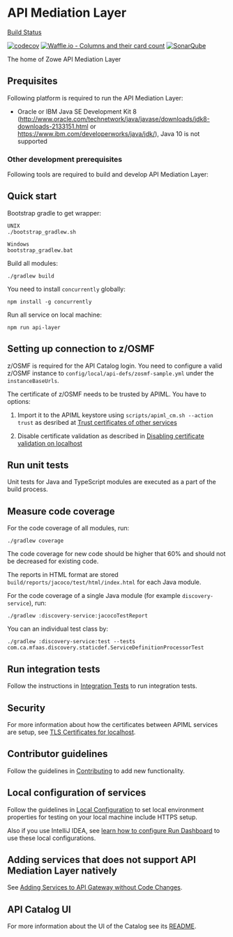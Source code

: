 # API Mediation Layer

[Build Status](https://wash.zowe.org:8443/job/API_Mediation/job/master/)

[![codecov](https://codecov.io/gh/plavjanik/api-layer/branch/master/graph/badge.svg)](https://codecov.io/gh/zowe/api-layer)
[![Waffle.io - Columns and their card count](https://badge.waffle.io/zowe/api-layer.svg?columns=all)](https://waffle.io/zowe/api-layer)
[![SonarQube](https://jayne.zowe.org:9000/api/project_badges/measure?project=zowe%3Aapi-mediation-layer&metric=alert_status)](https://jayne.zowe.org:9000/dashboard?id=zowe%3Aapi-mediation-layer)

The home of Zowe API Mediation Layer

## Prequisites

Following platform is required to run the API Mediation Layer:

* Oracle or IBM Java SE Development Kit 8 (<http://www.oracle.com/technetwork/java/javase/downloads/jdk8-downloads-2133151.html> or <https://www.ibm.com/developerworks/java/jdk/>), Java 10 is not supported

### Other development prerequisites

Following tools are required to build and develop API Mediation Layer:

## Quick start

Bootstrap gradle to get wrapper:

    UNIX
    ./bootstrap_gradlew.sh

    Windows
    bootstrap_gradlew.bat

Build all modules:

    ./gradlew build

You need to install `concurrently` globally:

    npm install -g concurrently

Run all service on local machine:

    npm run api-layer

## Setting up connection to z/OSMF

z/OSMF is required for the API Catalog login. You need to configure a valid z/OSMF instance to `config/local/api-defs/zosmf-sample.yml` under the `instanceBaseUrls`.

The certificate of z/OSMF needs to be trusted by APIML. You have to options:

1. Import it to the APIML keystore using `scripts/apiml_cm.sh --action trust` as desribed at [Trust certificates of other services](/keystore/README.md#Trust-certificates-of-other_services)

2. Disable certificate validation as described in [Disabling certificate validation on localhost](/keystore/README.md#Disabling-certificate-validation-on-localhost)

## Run unit tests

Unit tests for Java and TypeScript modules are executed as a part of the build process.

## Measure code coverage

For the code coverage of all modules, run:

    ./gradlew coverage

The code coverage for new code should be higher that 60% and should not be decreased for existing code.

The reports in HTML format are stored `build/reports/jacoco/test/html/index.html` for each Java module.

For the code coverage of a single Java module (for example `discovery-service`), run:

    ./gradlew :discovery-service:jacocoTestReport

You can an individual test class by:

    ./gradlew :discovery-service:test --tests com.ca.mfaas.discovery.staticdef.ServiceDefinitionProcessorTest

## Run integration tests

Follow the instructions in [Integration Tests](integration-tests/README.md) to run integration tests.

## Security

For more information about how the certificates between APIML services are setup, see [TLS Certificates for localhost](keystore/README.md).

## Contributor guidelines

Follow the guidelines in [Contributing](CONTRIBUTING.md) to add new functionality.

## Local configuration of services

Follow the guidelines in [Local Configuration](docs/local-configuration.md) to set local environment properties for testing on your local machine include HTTPS setup.

Also if you use IntelliJ IDEA, see [learn how to configure Run Dashboard](docs/idea-setup.md) to use these local configurations.

## Adding services that does not support API Mediation Layer natively

See [Adding Services to API Gateway without Code Changes](docs/static-apis.md).

## API Catalog UI

For more information about the UI of the Catalog see its [README](api-catalog-ui/frontend/README.md).
